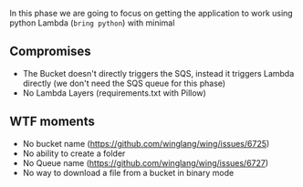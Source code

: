 In this phase we are going to focus on getting the application to work using python Lambda (`bring python`) with minimal 


## Compromises

- The Bucket doesn't directly triggers the SQS, instead it triggers Lambda directly (we don't need the SQS queue for this phase)
- No Lambda Layers (requirements.txt with Pillow)

## WTF moments 
- No bucket name (https://github.com/winglang/wing/issues/6725)
- No ability to create a folder 
- No Queue name (https://github.com/winglang/wing/issues/6727)
- No way to download a file from a bucket in binary mode